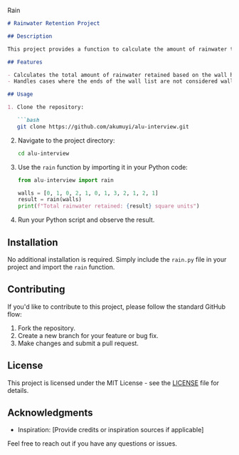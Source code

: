 Rain

```markdown
# Rainwater Retention Project

## Description

This project provides a function to calculate the amount of rainwater that can be retained after a rainstorm, given a list of non-negative integers representing wall heights.

## Features

- Calculates the total amount of rainwater retained based on the wall heights.
- Handles cases where the ends of the wall list are not considered walls.

## Usage

1. Clone the repository:

   ```bash
   git clone https://github.com/akumuyi/alu-interview.git
   ```

2. Navigate to the project directory:

   ```bash
   cd alu-interview
   ```

3. Use the `rain` function by importing it in your Python code:

   ```python
   from alu-interview import rain

   walls = [0, 1, 0, 2, 1, 0, 1, 3, 2, 1, 2, 1]
   result = rain(walls)
   print(f"Total rainwater retained: {result} square units")
   ```

4. Run your Python script and observe the result.

## Installation

No additional installation is required. Simply include the `rain.py` file in your project and import the `rain` function.


## Contributing

If you'd like to contribute to this project, please follow the standard GitHub flow:

1. Fork the repository.
2. Create a new branch for your feature or bug fix.
3. Make changes and submit a pull request.

## License

This project is licensed under the MIT License - see the [LICENSE](LICENSE) file for details.

## Acknowledgments

- Inspiration: [Provide credits or inspiration sources if applicable]

Feel free to reach out if you have any questions or issues.
